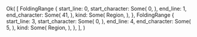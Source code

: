Ok(
    [
        FoldingRange {
            start_line: 0,
            start_character: Some(
                0,
            ),
            end_line: 1,
            end_character: Some(
                41,
            ),
            kind: Some(
                Region,
            ),
        },
        FoldingRange {
            start_line: 3,
            start_character: Some(
                0,
            ),
            end_line: 4,
            end_character: Some(
                5,
            ),
            kind: Some(
                Region,
            ),
        },
    ],
)